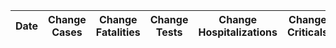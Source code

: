 | Date | Change Cases | Change Fatalities | Change Tests | Change Hospitalizations | Change Criticals | Change Recoveries | Total Cases | Total Fatalities | Total Tests | Total Criticals | Total Recoveries |
| ---- | ------------ | ----------------- | ------------ | ----------------------- | ---------------- | ----------------- | ----------- | ---------------- | ----------- | --------------- | ---------------- |